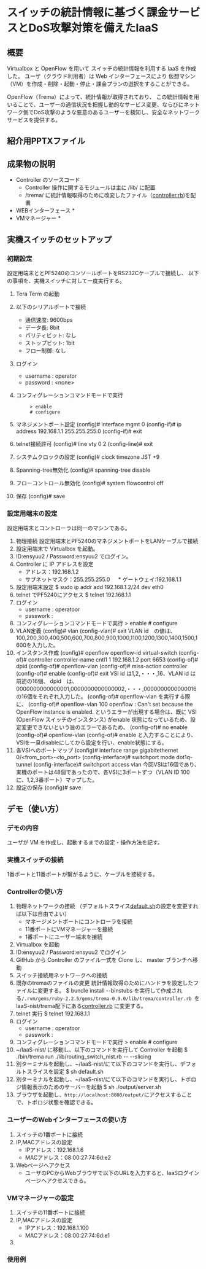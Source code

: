 # スイッチの統計情報に基づく課金サービスとDoS攻撃対策を備えたIaaS

## 概要
Virtualbox と OpenFlow を用いて スイッチの統計情報を利用する IaaS
を作成した。
ユーザ（クラウド利用者）は Web インターフェースにより
仮想マシン（VM）を作成・削除・起動・停止・課金プランの選択をすることができる。

OpenFlow（Trema）によって、統計情報が取得されており、
この統計情報を用いることで、ユーザーの通信状況を把握し動的なサービス変更、ならびにネットワーク側でDoS攻撃のような悪意のあるユーザーを検知し、安全なネットワークサービスを提供する。



## 紹介用PPTXファイル
[](./img/enshu_final.pdf)

## 成果物の説明

* Controller のソースコード
	* Controller 操作に関するモジュールは主に /lib/ に配置
	* /trema/ に統計情報取得のために改変したファイル（[controller.rb](https://github.com/handai-trema/IaaS-nist/tree/master/trema/controller.rb))を配置
* WEBインターフェース
	* 
* VMマネージャー
	* 

## 実機スイッチのセットアップ
### 初期設定
設定用端末ととPF5240のコンソールポートをRS232Cケーブルで接続し、
以下の事項を、実機スイッチに対して一度実行する。

1. Tera Term の起動

1. 以下のシリアルポートで接続
    * 通信速度: 9600bps
    * データ長: 8bit
    * パリティビット: なし
    * ストップビット: 1bit
    * フロー制御: なし
1. ログイン
    * username : operator
    * password : \<none>
1. コンフィグレーションコマンドモードで実行

			> enable
			# configure

1. マネジメントポート設定
			(config)# interface mgmt 0
			(config-if)# ip address 192.168.1.1 255.255.255.0
			(config-if)# exit
1. telnet接続許可
			(config)# line vty 0 2
			(config-line)# exit
1. システムクロックの設定
			(config)# clock timezone JST +9
1. Spanning-tree無効化
			(config)# spanning-tree disable
1. フローコントロール無効化
			(config)# system flowcontrol off
1. 保存
			(config)# save


### 設定用端末の設定
設定用端末とコントローラは同一のマシンである。

1. 物理接続
		設定用端末とPF5240のマネジメントポートをLANケーブルで接続
1. 設定用端末で Virtualbox を起動。
1. ID:ensyuu2 / Password:ensyuu2 でログイン。
1. Controller に IP アドレスを設定
	* アドレス：192.168.1.2
	* サブネットマスク：255.255.255.0
  　	* ゲートウェイ:192.168.1.1
1. 設定用端末設定
			$ sudo ip addr add 192.168.1.2/24 dev eth0
1. telnet でPF5240にアクセス
			$ telnet 192.168.1.1
1. ログイン
    * username : operatoor
    * passwork : <none>
1. コンフィグレーションコマンドモードで実行
			> enable
			# configure
1. VLAN定義
			(config)# vlan <VLAN id>
			(config-vlan)# exit
	VLAN id　の値は、100,200,300,400,500,600,700,800,900,1000,1100,1200,1300,1400,1500,1600を入力した。
1. インスタンス作成
			(config)# openflow openflow-id <VSI id> virtual-switch
			(config-of)# controller controller-name cntl1 1 192.168.1.2 port 6653
			(config-of)# dpid <dpid>
			(config-of)# openflow-vlan <VLAN id>
			(config-of)# miss-action controller
			(config-of)# enable
			(config-of)# exit
	VSI id は1,2,・・・,16、VLAN id は前述の16個、
	dpid　は、0000000000000001,0000000000000002,・・・,0000000000000016の16個をそれぞれ入力した。
			(config-of)# openflow-vlan <VLAN id>
	を実行する際に、
			(config-of)# openflow-vlan 100
			openflow : Can't set because the OpenFlow instance is enabled.
	というエラーが出現する場合は、既に VSI (OpenFlow スイッチのインスタンス) がenable 状態になっているため、設定変更できないという旨のエラーであるため、
			(config-of)# no enable
			(config-of)# openflow-vlan <VLAN id>
			(config-of)# enable
	と入力することにより、VSIを一旦disableにしてから設定を行い、enable状態にする。
1. 各VSIへのポートマップ
			(config)# interface range gigabitethernet 0/<from_port>-<to_port>
			(config-interface)# switchport mode dot1q-tunnel
			(config-interface)# switchport access vlan <VLAN id>
	今回VSIは16個であり、実機のポートは48個であったので、各VSIに3ポートずつ（VLAN ID 100 に、1,2,3番ポート）マップした。
1. 設定の保存
			(config)# save


## デモ（使い方）

### デモの内容
ユーザが VM を作成し、起動するまでの設定・操作方法を記す。
### 実機スイッチの接続
1番ポートと11番ポートが繋がるように、ケーブルを接続する。
### Controllerの使い方

1. 物理ネットワークの接続 （デフォルトスライス[default.sh](https://github.com/handai-trema/IaaS-nist/tree/master/default.sh)の設定を変更すれば以下は自由でよい）
	* マネージメントポートにコントローラを接続
	* 11番ポートにVMマネージャーを接続
	* 1番ポートにユーザー端末を接続
1. Virtualbox を起動
1. ID:ensyuu2 / Password:ensyuu2 でログイン
1. GitHub から Controller のファイル一式を Clone し、 master ブランチへ移動
1. スイッチ接続用ネットワークへの接続
1. 既存のtremaのファイルの変更
	統計情報取得のためにハンドラを設定したファイルに変更する。
			$ bundle install --binstubs
を実行して作成される`/.rvm/gems/ruby-2.2.5/gems/trema-0.9.0/lib/trema/controller.rb `を
IaaS-nist/trema配下にある[controller.rb](https://github.com/handai-trema/IaaS-nist/tree/master/trema/controller.rb) に変更する。
1. telnet 実行
			$ telnet 192.168.1.1
1. ログイン
	* username : operatoor
	* passwork : <none>
1. コンフィグレーションコマンドモードで実行
			> enable
			# configure
1. ~/IaaS-nist/ に移動し、以下のコマンドを実行して Controller を起動
			$ ./bin/trema run ./lib/routing_switch_nist.rb  -- --slicing
1. 別ターミナルを起動し、~/IaaS-nist/にて以下のコマンドを実行し、デフォルトスライスを設定
			$ sh default.sh
1. 別ターミナルを起動し、~/IaaS-nist/にて以下のコマンドを実行し、トポロジ情報表示のためのサーバーを起動
			$ sh ./output/server.sh
1. ブラウザを起動し、`http://localhost:8080/output/`にアクセスすることで、トポロジ状態を確認できる。


### ユーザーのWebインターフェースの使い方

1. スイッチの1番ポートに接続
1. IP,MACアドレスの設定
    * IPアドレス：192.168.1.6
    * MACアドレス：08:00:27:74:6d:e2
1. Webページへアクセス
	* ユーザのPCからWebブラウザで以下のURLを入力すると、IaaSログインページヘアクセスできる。
	


### VMマネージャーの設定

1. スイッチの11番ポートに接続
1. IP,MACアドレスの設定
    * IPアドレス：192.168.1.100
    * MACアドレス：08:00:27:74:6d:e1
1. 
 
 
### 使用例


